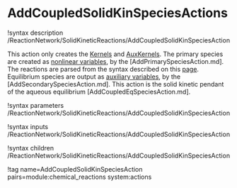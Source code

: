 # AddCoupledSolidKinSpeciesActions

!syntax description /ReactionNetwork/SolidKineticReactions/AddCoupledSolidKinSpeciesAction

This action only creates the [Kernels](Kernels/index.md) and [AuxKernels](AuxKernels/index.md).
The primary species are created as [nonlinear variables](Variables/index.md), by the [AddPrimarySpeciesAction.md].
The reactions are parsed from the syntax described on this [page](modules/chemical_reactions/index.md#parser).
Equilibrium species are output as [auxiliary variables](AuxVariables/index.md), by the [AddSecondarySpeciesAction.md].
This action is the solid kinetic pendant of the aqueous equilibrium [AddCoupledEqSpeciesAction.md].

!syntax parameters /ReactionNetwork/SolidKineticReactions/AddCoupledSolidKinSpeciesAction

!syntax inputs /ReactionNetwork/SolidKineticReactions/AddCoupledSolidKinSpeciesAction

!syntax children /ReactionNetwork/SolidKineticReactions/AddCoupledSolidKinSpeciesAction

!tag name=AddCoupledSolidKinSpeciesAction pairs=module:chemical_reactions system:actions
